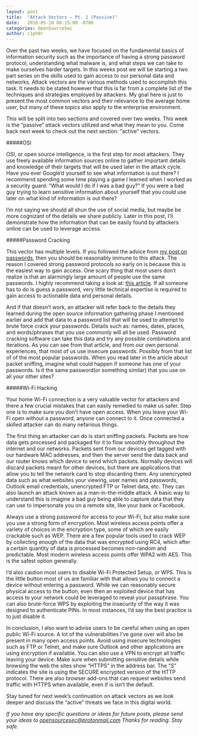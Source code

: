 ```yaml
---
layout: post
title:  "Attack Vectors – Pt. 1 (Passive)"
date:   2016-05-10 08:15:00 -0700
categories: OpenSourceSec
author: c1ph0r
---
```

Over the past two weeks, we have focused on the fundamental basics of information security such as the importance of having a strong password protocol, understanding what malware is, and what steps we can take to make ourselves harder targets. In this weeks post we will be starting a two part series on the skills used to gain access to our personal data and networks. Attack vectors are the various methods used to accomplish this task. It needs to be stated however that this is far from a complete list of the techniques and strategies employed by attackers. My goal here is just to present the most common vectors and their relevance to the average home user, but many of these topics also apply to the enterprise environment.

This will be split into two sections and covered over two weeks. This week is the “passive” attack vectors utilized and what they mean to you. Come back next week to check out the next section: “active” vectors.

#####OSI

OSI, or open source intelligence, is the first step for most attackers. They use freely available information sources online to gather important details and knowledge of their targets that will be used later in the attack cycle. Have you ever Google’d yourself to see what information is out there? I recommend spending some time playing a game I learned when I worked as a security guard: “What would I do if I was a bad guy?” If you were a bad guy trying to learn sensitive information about yourself that you could use later on what kind of information is out there?

I’m not saying we should all shun the use of social media, but maybe be more cognizant of the details we share publicly. Later in this post, I’ll demonstrate how the information that can be easily found by attackers online can be used to leverage access.

#####Password Cracking

This vector has multiple levels. If you followed the advice from [my post on passwords](http://www.shadowlinkit.com/passwords/), then you should be reasonably immune to this attack. The reason I covered strong password protocols so early on is because this is the easiest way to gain access. One scary thing that most users don’t realize is that an alarmingly large amount of people use the same passwords. I highly recommend taking a look at: [this article](http://gizmodo.com/the-25-most-popular-passwords-of-2014-were-all-doomed-1680596951). If all someone has to do is guess a password, very little technical expertise is required to gain access to actionable data and personal details.

And if that doesn’t work, an attacker will refer back to the details they learned during the open source information gathering phase I mentioned earlier and add that data to a password list that will be used to attempt to brute force crack your passwords. Details such as: names, dates, places, and words/phrases that you use commonly will all be used. Password cracking software can take this data and try any possible combinations and iterations. As you can see from that article, and from our own personal experiences, that most of us use insecure passwords. Possibly from that list of of the most popular passwords. When you read later in the article about packet sniffing, imagine what could happen if someone has one of your passwords. Is it the same password(or something similar) that you use on all your other sites?

#####Wi-Fi Hacking

Your home Wi-Fi connection is a very valuable vector for attackers and there a few crucial mistakes that can easily remedied to make us safer. Step one is to make sure you don’t have open access. When you leave your Wi-Fi open without a password, anyone can connect to it. Once connected a skilled attacker can do many nefarious things.

The first thing an attacker can do is start sniffing packets. Packets are how data gets processed and packaged for it to flow smoothly throughout the internet and our networks. Packets sent from our devices get tagged with our hardware MAC addresses, and then the server send the data back and our router knows which device to send which packets. Normally devices will discard packets meant for other devices, but there are applications that allow you to tell the network card to stop discarding them. Any unencrypted data such as what websites your viewing, user names and passwords, Outlook email credentials, unencrypted FTP or Telnet data, etc. They can also launch an attack known as a man-in-the-middle attack. A basic way to understand this is imagine a bad guy being able to capture data that they can use to impersonate you on a remote site, like your bank or Facebook.

Always use a strong password for access to your Wi-Fi, but also make sure you use a strong form of encryption. Most wireless access points offer a variety of choices in the encryption type, some of which are easily crackable such as WEP. There are a few popular tools used to crack WEP by collecting enough of the data that was encrypted using RC4, which after a certain quantity of data is processed becomes non-random and predictable.  Most modern wireless access points offer WPA2 with AES. This is the safest option generally.

I’d also caution most users to disable Wi-Fi Protected Setup, or WPS. This is the little button most of us are familiar with that allows you to connect a device without entering a password. While we can reasonably secure physical access to the button, even then an exploited device that has access to your network could be leveraged to reveal your passphrase. You can also brute-force WPS by exploiting the insecurity of the way it was designed to authenticate PINs. In most instances, I’d say the best practice is to just disable it.

In conclusion, I also want to advise users to be careful when using an open public Wi-Fi source. A lot of the vulnerabilities I’ve gone over will also be present in many open access points. Avoid using insecure technologies such as FTP or Telnet, and make sure Outlook and other applications are using encryption if available. You can also use a VPN to encrypt all traffic leaving your device. Make sure when submitting sensitive details while browsing the web the sites show “HTTPS” in the address bar. The “S” indicates the site is using the SECURE encrypted version of the HTTP protocol. There are also browser add-ons that can request websites send traffic with HTTPS when available, even if is isn’t the default.

 
Stay tuned for next week’s continuation on attack vectors as we look deeper and discuss  the “active” threats we face in this digital world.


*If you have any specific questions or ideas for future posts, please send your ideas to opensourcesec@protonmail.com*
*Thanks for reading. Stay safe.*
